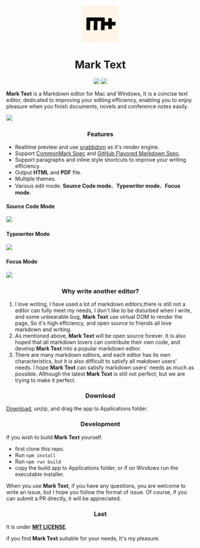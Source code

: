 <p align="center"><img src="https://github.com/marktext/marktext/blob/master/static/logo-small.png" alt="mark text" width="100" height="100"></p>

<h1 align="center">Mark Text</h1>

<p align="center"><img src="https://badge.fury.io/gh/jocs%2Fmarktext.svg">  <img src="https://img.shields.io/github/license/marktext/marktext.svg"></p>

**Mark Text** is a Markdown editor for Mac and Windows, It is a concise text editor, dedicated to improving your editing efficiency, enabling you to enjoy pleasure when you finish documents, novels and conference notes easily.

![](https://github.com/marktext/marktext/blob/master/doc/summary.jpg)

<h3 align="center">Features</h3>

- Realtime preview and use [snabbdom](https://github.com/snabbdom/snabbdom) as it's render engine.
- Support [CommonMark Spec](http://spec.commonmark.org/0.28/) and [GitHub Flavored Markdown Spec](http://spec.commonmark.org/0.28/).
- Support paragraphs and inline style shortcuts to improve your writing efficiency.
- Output **HTML** and **PDF** file.
- Multiple themes.
- Various edit mode: **Source Code mode**、**Typewriter mode**、**Focus mode**.

#### Source Code Mode

![](https://github.com/marktext/marktext/blob/master/doc/source-code-mode.jpg)

#### Typewriter Mode

![](https://github.com/marktext/marktext/blob/master/doc/typewriter-mode.gif)

#### Focus Mode

![](https://github.com/marktext/marktext/blob/master/doc/focus-mode.jpg)

<h3 align="center">Why write another editor?</h3>

1. I love writing, I have used a lot of markdown editors,there is still not a editor can fully meet my needs, I don't like to be disturbed when I write, and some unbearable bug, **Mark Text** use virtual DOM to render the page, So it's high efficiency, and open source to friends all love markdown and writing.
2. As mentioned above, **Mark Text** will be open source forever. It is also hoped that all markdown lovers can contribute their own code, and develop **Mark Text** into a popular markdown editor.
3. There are many markdown editors, and each editor has its own characteristics, but it is also difficult to satisfy all makdown users' needs. I hope **Mark Text** can satisfy markdown users' needs as much as possible. Although the latest **Mark Text** is still not perfect, but we are trying to make it perfect.

<h3 align="center">Download</h3>

[Download](https://github.com/marktext/marktext/releases), unzip, and drag the app to Applications folder.

<h3 align="center">Development</h3>

If you wish to build **Mark Text** yourself.

- first clone this repo.
- Run `npm install`
- Run `npm run build`
- copy the build app to Applications folder, or if on Windows run the executable installer.

When you use **Mark Text**, if you have any questions, you are welcome to write an issue, but I hope you follow the format of issue. Of course, if you can submit a PR directly, it will be appreciated.

<h3 align="center">Last</h3>

It is under [**MIT LICENSE**](https://github.com/marktext/marktext/blob/master/LICENSE).

if you find **Mark Text** suitable for your needs, It's my pleasure.
